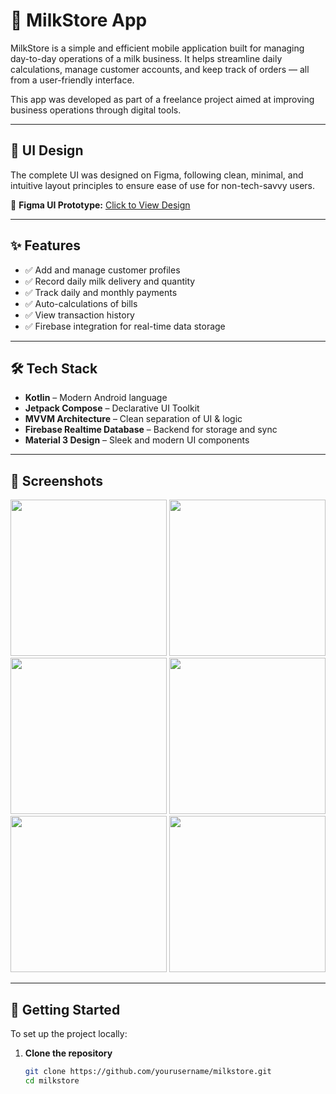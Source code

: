 # 🥛 MilkStore App

MilkStore is a simple and efficient mobile application built for managing day-to-day operations of a milk business. It helps streamline daily calculations, manage customer accounts, and keep track of orders — all from a user-friendly interface.

This app was developed as part of a freelance project aimed at improving business operations through digital tools.

---

## 📱 UI Design

The complete UI was designed on Figma, following clean, minimal, and intuitive layout principles to ensure ease of use for non-tech-savvy users.

🔗 **Figma UI Prototype:** [Click to View Design](https://www.figma.com/proto/oyUreFBcECBycw9vApXtik/MilkStore-design2?node-id=1-152&p=f&t=r1AnyKAM18pB3fHt-1&scaling=min-zoom&content-scaling=fixed&page-id=0%3A1&starting-point-node-id=1%3A152)

---

## ✨ Features

- ✅ Add and manage customer profiles  
- ✅ Record daily milk delivery and quantity  
- ✅ Track daily and monthly payments  
- ✅ Auto-calculations of bills  
- ✅ View transaction history  
- ✅ Firebase integration for real-time data storage

---

## 🛠️ Tech Stack

- **Kotlin** – Modern Android language  
- **Jetpack Compose** – Declarative UI Toolkit  
- **MVVM Architecture** – Clean separation of UI & logic  
- **Firebase Realtime Database** – Backend for storage and sync  
- **Material 3 Design** – Sleek and modern UI components

---

## 📸 Screenshots

<!-- Add your screenshots in the repo and reference like below -->
<p float="left">
  <img src="screenshots (263).png" width="250" />
  <img src="screenshots (262).png" width="250" />
  <img src="screenshots (261).png" width="250" />
  <img src="screenshots (260).png" width="250" />
  <img src="screenshots (259).png" width="250" />
  <img src="screenshots (258).png" width="250" />
</p>

---

## 🚀 Getting Started

To set up the project locally:

1. **Clone the repository**
   ```bash
   git clone https://github.com/yourusername/milkstore.git
   cd milkstore

